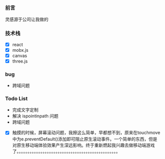 ### 前言
灵感源于公司让我做的

### 技术栈
- [x] react
- [x] mobx.js
- [x] canvas
- [x] three.js

### bug
- 跨域问题

### Todo List
- 完成文字定制
- 解决 ispointinpath 问题 
- 跨域问题
- [x] 触摸的时候，屏幕滚动问题，我擦这么简单，早都想不到，原来在touchmove中为e.preventDefault()添加即可阻止原生滚动事件。一个简单的东西，但是对原生移动端体验效果产生深远影响。终于重新燃起我兴趣去做移动端游戏了。。。。。。。。。。。。。。。。。。。。。。。。。。。。。。。。。。。。。。。。。。。。。。。